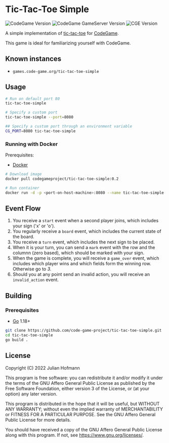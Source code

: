 # Tic-Tac-Toe Simple
![CodeGame Version](https://img.shields.io/badge/CodeGame-v0.6-orange)
![CodeGame GameServer Version](https://img.shields.io/badge/GameServer-v0.1-yellow)
![CGE Version](https://img.shields.io/badge/CGE-v0.3-green)

A simple implementation of [tic-tac-toe](https://en.wikipedia.org/wiki/Tic-tac-toe) for [CodeGame](https://code-game.org).

This game is ideal for familiarizing yourself with CodeGame.

## Known instances

- `games.code-game.org/tic-tac-toe-simple`

## Usage

```sh
# Run on default port 80
tic-tac-toe-simple

# Specify a custom port
tic-tac-toe-simple --port=8080

## Specify a custom port through an environment variable
CG_PORT=8080 tic-tac-toe-simple
```

### Running with Docker

Prerequisites:
- [Docker](https://docker.com/)

```sh
# Download image
docker pull codegameproject/tic-tac-toe-simple:0.2

# Run container
docker run -d -p <port-on-host-machine>:8080 --name tic-tac-toe-simple codegameproject/tic-tac-toe-simple:0.2
```

## Event Flow

1. You receive a `start` event when a second player joins, which includes your sign ('x' or 'o').
2. You regularly receive a `board` event, which includes the current state of the board.
3. You receive a `turn` event, which includes the next sign to be placed.
4. When it is your turn, you can send a `mark` event with the row and the columnn (zero based), which should be marked with your sign.
5. When the game is complete, you will receive a `game_over` event, which includes which player wins and which fields form the winning row. Otherwise go to *3.*
6. Should you at any point send an invalid action, you will receive an `invalid_action` event.

## Building

### Prerequisites

- [Go](https://go.dev) 1.18+

```sh
git clone https://github.com/code-game-project/tic-tac-toe-simple.git
cd tic-tac-toe-simple
go build .
```

## License

Copyright (C) 2022 Julian Hofmann

This program is free software: you can redistribute it and/or modify
it under the terms of the GNU Affero General Public License as published
by the Free Software Foundation, either version 3 of the License, or
(at your option) any later version.

This program is distributed in the hope that it will be useful,
but WITHOUT ANY WARRANTY; without even the implied warranty of
MERCHANTABILITY or FITNESS FOR A PARTICULAR PURPOSE.  See the
GNU Affero General Public License for more details.

You should have received a copy of the GNU Affero General Public License
along with this program.  If not, see <https://www.gnu.org/licenses/>.
